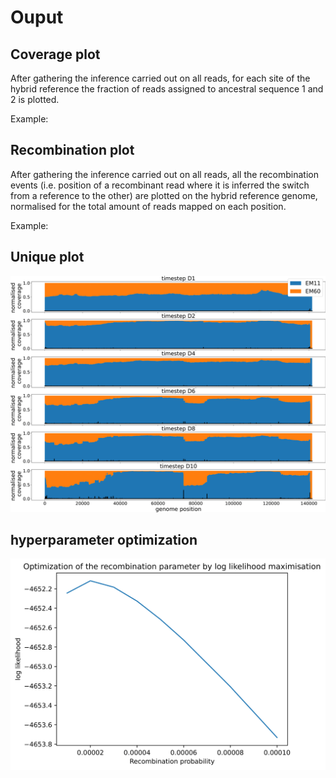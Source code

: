 # Ouput

## Coverage plot

After gathering the inference carried out on all reads, for each site of the hybrid reference the fraction of reads assigned to ancestral sequence 1 and 2 is plotted.

Example:


## Recombination plot

After gathering the inference carried out on all reads, all the recombination events (i.e. position of a recombinant read where it is inferred the switch from a reference to the other) are plotted on the hybrid reference genome, normalised for the total amount of reads mapped on each position.

Example:

## Unique plot

![unique_plot_example](assets/unique_P1.png)

## hyperparameter optimization

![hyperparameter_optimization_example](assets/hyperparameter_optimization.png)